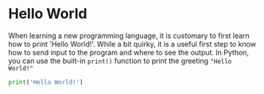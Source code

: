 # Hello World

When learning a new programming language, it is customary to first learn how to print 'Hello World!'. While a bit quirky, it is a useful first step to know how to send input to the program and where to see the output. In Python, you can use the built-in ``print()`` function to print the greeting ``"Hello World!"``


```python
print('Hello World!')
```

